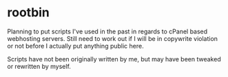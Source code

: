 # rootbin

Planning to put scripts I've used in the past in regards to cPanel based webhosting servers. Still need to work out if I will be in copywrite violation or not before I actually put anything public here.

Scripts have not been originally written by me, but may have been tweaked or rewritten by myself.

